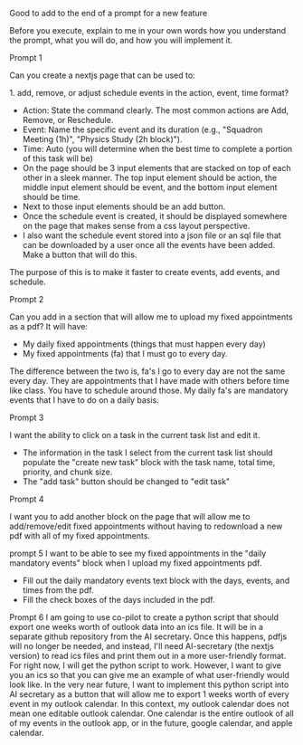 Good to add to the end of a prompt for a new feature

Before you execute, explain to me in your own words how you understand the prompt, what you will do, and how you will implement it.



Prompt 1

Can you create a nextjs page that can be used to:

1\. add, remove, or adjust schedule events in the action, event, time format?

* Action: State the command clearly. The most common actions are Add, Remove, or Reschedule.
* Event: Name the specific event and its duration (e.g., "Squadron Meeting (1h)", "Physics Study (2h block)").
* Time: Auto (you will determine when the best time to complete a portion of this task will be)
* On the page should be 3 input elements that are stacked on top of each other in a sleek manner. The top input element should be action, the middle input element should be event, and the bottom input element should be time.
* Next to those input elements should be an add button.
* Once the schedule event is created, it should be displayed somewhere on the page that makes sense from a css layout perspective.
* I also want the schedule event stored into a json file or an sql file that can be downloaded by a user once all the events have been added. Make a button that will do this.

The  purpose of this is to make it faster to create events, add events, and schedule.



Prompt 2

Can you add in a section that will allow me to upload my fixed appointments as a pdf?
It will have:

* My daily fixed appointments (things that must happen every day)
* My fixed appointments (fa) that I must go to every day.

The difference between the two is, fa's I go to every day are not the same every day. They are appointments that I have made with others before time like class. You have to schedule around those.
My daily fa's are mandatory events that I have to do on a daily basis.



Prompt 3

I want the ability to click on a task in the current task list and edit it.

* The information in the task I select from the current task list should populate the "create new task" block with the task name, total time, priority, and chunk size.
* The "add task" button should be changed to "edit task"



Prompt 4

I want you to add another block on the page that will allow me to add/remove/edit fixed appointments without having to redownload a new pdf with all of my fixed appointments.



prompt 5
I want to be able to see my fixed appointments in the "daily mandatory events" block when I upload my fixed appointments pdf.

* Fill out the daily mandatory events text block with the days, events, and times from the pdf.
* Fill the check boxes of the days included in the pdf.


Prompt 6
I am going to use co-pilot to create a python script that should export one weeks worth of outlook data into an ics file.
It will be in a separate github repository from the AI secretary.
Once this happens, pdfjs will no longer be needed, and instead, I'll need AI-secretary (the nextjs version) to read ics files and print them out in a more user-friendly format.
For right now, I will get the python script to work. However, I want to give you an ics so that you can give me an example of what user-friendly would look like.
In the very near future, I want to implement this python script into AI secretary as a button that will allow me to export 1 weeks worth of every event in my outlook calendar. In this context, my outlook calendar does not mean one editable outlook calendar. One calendar is the entire outlook of all of my events in the outlook app, or in the future, google calendar, and apple calendar.